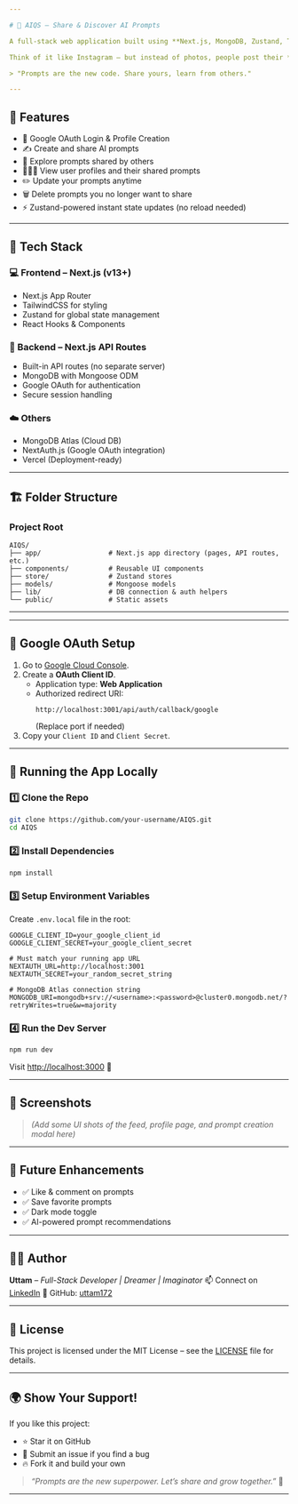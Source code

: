 ```yaml
---

# 🤖 AIQS – Share & Discover AI Prompts

A full-stack web application built using **Next.js, MongoDB, Zustand, TailwindCSS, and Google OAuth** that allows users to **create, share, and explore AI prompts**.

Think of it like Instagram — but instead of photos, people post their **best AI prompts** to help others unlock creativity.

> "Prompts are the new code. Share yours, learn from others."

---
```


## 🚀 Features

* 🔑 Google OAuth Login & Profile Creation
* ✍️ Create and share AI prompts
* 👀 Explore prompts shared by others
* 🧑‍🤝‍🧑 View user profiles and their shared prompts
* ✏️ Update your prompts anytime
* 🗑️ Delete prompts you no longer want to share
* ⚡ Zustand-powered instant state updates (no reload needed)

---

## 🧱 Tech Stack

### 💻 Frontend – Next.js (v13+)

* Next.js App Router
* TailwindCSS for styling
* Zustand for global state management
* React Hooks & Components

### 🧠 Backend – Next.js API Routes

* Built-in API routes (no separate server)
* MongoDB with Mongoose ODM
* Google OAuth for authentication
* Secure session handling

### ☁️ Others

* MongoDB Atlas (Cloud DB)
* NextAuth.js (Google OAuth integration)
* Vercel (Deployment-ready)

---

## 🏗️ Folder Structure

### Project Root

```
AIQS/
├── app/                 # Next.js app directory (pages, API routes, etc.)
├── components/          # Reusable UI components
├── store/               # Zustand stores
├── models/              # Mongoose models
├── lib/                 # DB connection & auth helpers
└── public/              # Static assets
```

---

---

## 🔑 Google OAuth Setup

1. Go to [Google Cloud Console](https://console.cloud.google.com/apis/credentials).
2. Create a **OAuth Client ID**.
   - Application type: **Web Application**  
   - Authorized redirect URI:  
     ```
     http://localhost:3001/api/auth/callback/google
     ```
     (Replace port if needed)
3. Copy your `Client ID` and `Client Secret`.

---

## 🧪 Running the App Locally

### 1️⃣ Clone the Repo

```bash
git clone https://github.com/your-username/AIQS.git
cd AIQS
```

### 2️⃣ Install Dependencies

```bash
npm install
```

### 3️⃣ Setup Environment Variables

Create `.env.local` file in the root:

```env
GOOGLE_CLIENT_ID=your_google_client_id
GOOGLE_CLIENT_SECRET=your_google_client_secret

# Must match your running app URL
NEXTAUTH_URL=http://localhost:3001
NEXTAUTH_SECRET=your_random_secret_string

# MongoDB Atlas connection string
MONGODB_URI=mongodb+srv://<username>:<password>@cluster0.mongodb.net/?retryWrites=true&w=majority
````

### 4️⃣ Run the Dev Server

```bash
npm run dev
```

Visit [http://localhost:3000](http://localhost:3000) 🎉

---

## 📸 Screenshots

> *(Add some UI shots of the feed, profile page, and prompt creation modal here)*

---

## 🧠 Future Enhancements

* ✅ Like & comment on prompts
* ✅ Save favorite prompts
* ✅ Dark mode toggle
* ✅ AI-powered prompt recommendations

---

## 🧑‍💻 Author

**Uttam** – *Full-Stack Developer | Dreamer | Imaginator*
📫 Connect on [LinkedIn](https://www.linkedin.com/in/uttam172)
🐙 GitHub: [uttam172](https://github.com/uttam172)

---

## 🏁 License

This project is licensed under the MIT License – see the [LICENSE](LICENSE) file for details.

---

## 🌍 Show Your Support!

If you like this project:

* ⭐ Star it on GitHub
* 🐛 Submit an issue if you find a bug
* 🔥 Fork it and build your own

> *“Prompts are the new superpower. Let’s share and grow together.”* 🙌

---